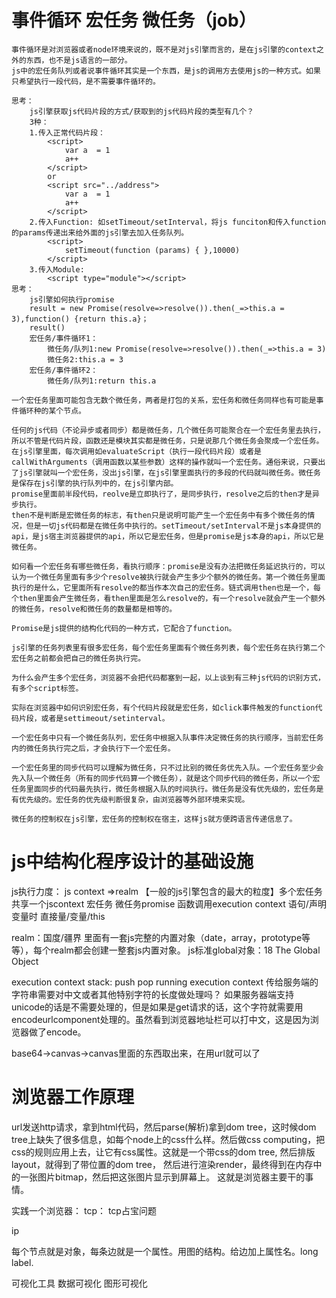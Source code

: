 # 事件循环 宏任务 微任务（job）
    事件循环是对浏览器或者node环境来说的，既不是对js引擎而言的，是在js引擎的context之外的东西，也不是js语言的一部分。
    js中的宏任务队列或者说事件循环其实是一个东西，是js的调用方去使用js的一种方式。如果只希望执行一段代码，是不需要事件循环的。

    思考：
        js引擎获取js代码片段的方式/获取到的js代码片段的类型有几个？
        3种：
        1.传入正常代码片段：
            <script>
                var a  = 1
                a++
            </script>
            or
            <script src="../address">
                var a  = 1
                a++
            </script>
        2.传入Function: 如setTimeout/setInterval，将js funciton和传入function的params传递出来给外面的js引擎去加入任务队列。
            <script>
                setTimeout(function (params) { },10000)
            </script>
        3.传入Module:
            <script type="module"></script>
    思考：
        js引擎如何执行promise
        result = new Promise(resolve=>resolve()).then(_=>this.a = 3),function() {return this.a}；
        result()
        宏任务/事件循环1：
            微任务/队列1:new Promise(resolve=>resolve()).then(_=>this.a = 3)
            微任务2:this.a = 3
        宏任务/事件循环2：
            微任务/队列1:return this.a

    一个宏任务里面可能包含无数个微任务，两者是打包的关系，宏任务和微任务同样也有可能是事件循环种的某个节点。

    任何的js代码（不论异步或者同步）都是微任务，几个微任务可能聚合在一个宏任务里去执行，所以不管是代码片段，函数还是模块其实都是微任务，只是说那几个微任务会聚成一个宏任务。在js引擎里面，每次调用如evaluateScript（执行一段代码片段）或者是callWithArguments（调用函数以某些参数）这样的操作就叫一个宏任务。通俗来说，只要出了js引擎就叫一个宏任务，没出js引擎，在js引擎里面执行的多段的代码就叫微任务。微任务是保存在js引擎的执行队列中的，在js引擎内部。
    promise里面前半段代码，reolve是立即执行了，是同步执行，resolve之后的then才是异步执行。
    then不是判断是宏微任务的标志，有then只是说明可能产生一个宏任务中有多个微任务的情况，但是一切js代码都是在微任务中执行的。setTimeout/setInterval不是js本身提供的api，是js宿主浏览器提供的api，所以它是宏任务，但是promise是js本身的api，所以它是微任务。

    如何看一个宏任务有哪些微任务，看执行顺序：promise是没有办法把微任务延迟执行的，可以认为一个微任务里面有多少个resolve被执行就会产生多少个额外的微任务。第一个微任务里面执行的是什么，它里面所有resolve的都当作本次自己的宏任务。链式调用then也是一个，每个then里面会产生微任务，看then里面是怎么resolve的，有一个resolve就会产生一个额外的微任务，resolve和微任务的数量都是相等的。

    Promise是js提供的结构化代码的一种方式，它配合了function。

    js引擎的任务列表里有很多宏任务，每个宏任务里面有个微任务列表，每个宏任务在执行第二个宏任务之前都会把自己的微任务执行完。

    为什么会产生多个宏任务，浏览器不会把代码都塞到一起，以上谈到有三种js代码的识别方式，有多个script标签。

    实际在浏览器中如何识别宏任务，有个代码片段就是宏任务，如click事件触发的function代码片段，或者是settimeout/setinterval。

    一个宏任务中只有一个微任务队列，宏任务中根据入队事件决定微任务的执行顺序，当前宏任务内的微任务执行完之后，才会执行下一个宏任务。

    一个宏任务里的同步代码可以理解为微任务，只不过比别的微任务优先入队。一个宏任务至少会先入队一个微任务（所有的同步代码算一个微任务），就是这个同步代码的微任务，所以一个宏任务里面同步的代码最先执行，微任务根据入队的时间执行。微任务是没有优先级的，宏任务是有优先级的。宏任务的优先级判断很复杂，由浏览器等外部环境来实现。

    微任务的控制权在js引擎，宏任务的控制权在宿主，这样js就方便跨语言传递信息了。

# js中结构化程序设计的基础设施
js执行力度：
js context =>realm 【一般的js引擎包含的最大的粒度】多个宏任务共享一个jscontext
宏任务
微任务promise
函数调用execution context
语句/声明
变量时
直接量/变量/this

realm：国度/疆界 里面有一套js完整的内置对象（date，array，prototype等等），每个realm都会创建一整套js内置对象。
js标准global对象：18 The Global Object

execution context stack:
    push
    pop
    running execution context
    传给服务端的字符串需要对中文或者其他特别字符的长度做处理吗？
    如果服务器端支持unicode的话是不需要处理的，但是如果是get请求的话，这个字符就需要用encodeurlcomponent处理的。虽然看到浏览器地址栏可以打中文，这是因为浏览器做了encode。

base64->canvas->canvas里面的东西取出来，在用url就可以了

# 浏览器工作原理

url发送http请求，拿到html代码，然后parse(解析)拿到dom tree，这时候dom tree上缺失了很多信息，如每个node上的css什么样。然后做css computing，把css的规则应用上去，让它有css属性。这就是一个带css的dom tree, 然后排版layout，就得到了带位置的dom tree， 然后进行渲染render，最终得到在内存中的一张图片bitmap，然后把这张图片显示到屏幕上。
这就是浏览器主要干的事情。

实践一个浏览器：
tcp：
tcp占宝问题

ip

每个节点就是对象，每条边就是一个属性。用图的结构。给边加上属性名。long label.

可视化工具
    数据可视化
    图形可视化

